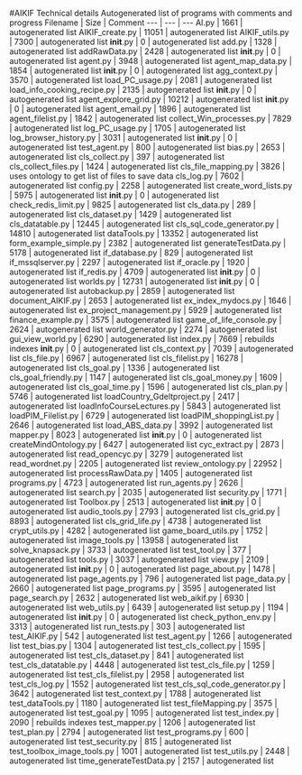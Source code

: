 #AIKIF Technical details
Autogenerated list of programs with comments and progress
Filename | Size | Comment
--- | --- | ---
AI.py | 1661 | autogenerated list
AIKIF_create.py | 11051 | autogenerated list
AIKIF_utils.py | 7300 | autogenerated list
__init__.py | 0 | autogenerated list
add.py | 1328 | autogenerated list
addRawData.py | 2428 | autogenerated list
__init__.py | 0 | autogenerated list
agent.py | 3948 | autogenerated list
agent_map_data.py | 1854 | autogenerated list
__init__.py | 0 | autogenerated list
agg_context.py | 3570 | autogenerated list
load_PC_usage.py | 2081 | autogenerated list
load_info_cooking_recipe.py | 2135 | autogenerated list
__init__.py | 0 | autogenerated list
agent_explore_grid.py | 10212 | autogenerated list
__init__.py | 0 | autogenerated list
agent_email.py | 1896 | autogenerated list
agent_filelist.py | 1842 | autogenerated list
collect_Win_processes.py | 7829 | autogenerated list
log_PC_usage.py | 1705 | autogenerated list
log_browser_history.py | 3031 | autogenerated list
__init__.py | 0 | autogenerated list
test_agent.py | 800 | autogenerated list
bias.py | 2653 | autogenerated list
cls_collect.py | 397 | autogenerated list
cls_collect_files.py | 1424 | autogenerated list
cls_file_mapping.py | 3826 | uses ontology to get list of files to save data
cls_log.py | 7602 | autogenerated list
config.py | 2258 | autogenerated list
create_word_lists.py | 5975 | autogenerated list
__init__.py | 0 | autogenerated list
check_redis_limit.py | 9825 | autogenerated list
cls_data.py | 289 | autogenerated list
cls_dataset.py | 1429 | autogenerated list
cls_datatable.py | 12445 | autogenerated list
cls_sql_code_generator.py | 14810 | autogenerated list
dataTools.py | 13352 | autogenerated list
form_example_simple.py | 2382 | autogenerated list
generateTestData.py | 5178 | autogenerated list
if_database.py | 829 | autogenerated list
if_mssqlserver.py | 2297 | autogenerated list
if_oracle.py | 1920 | autogenerated list
if_redis.py | 4709 | autogenerated list
__init__.py | 0 | autogenerated list
worlds.py | 12731 | autogenerated list
__init__.py | 0 | autogenerated list
autobackup.py | 2859 | autogenerated list
document_AIKIF.py | 2653 | autogenerated list
ex_index_mydocs.py | 1646 | autogenerated list
ex_project_management.py | 5929 | autogenerated list
finance_example.py | 3575 | autogenerated list
game_of_life_console.py | 2624 | autogenerated list
world_generator.py | 2274 | autogenerated list
gui_view_world.py | 6290 | autogenerated list
index.py | 7669 | rebuilds indexes
__init__.py | 0 | autogenerated list
cls_context.py | 7039 | autogenerated list
cls_file.py | 6967 | autogenerated list
cls_filelist.py | 16278 | autogenerated list
cls_goal.py | 1336 | autogenerated list
cls_goal_friendly.py | 1147 | autogenerated list
cls_goal_money.py | 1609 | autogenerated list
cls_goal_time.py | 1596 | autogenerated list
cls_plan.py | 5746 | autogenerated list
loadCountry_Gdeltproject.py | 2417 | autogenerated list
loadInfoCourseLectures.py | 5843 | autogenerated list
loadPIM_Filelist.py | 6729 | autogenerated list
loadPIM_shoppingList.py | 2646 | autogenerated list
load_ABS_data.py | 3992 | autogenerated list
mapper.py | 8023 | autogenerated list
__init__.py | 0 | autogenerated list
createMindOntology.py | 6427 | autogenerated list
cyc_extract.py | 2873 | autogenerated list
read_opencyc.py | 3279 | autogenerated list
read_wordnet.py | 2205 | autogenerated list
review_ontology.py | 22952 | autogenerated list
processRawData.py | 1405 | autogenerated list
programs.py | 4723 | autogenerated list
run_agents.py | 2626 | autogenerated list
search.py | 2035 | autogenerated list
security.py | 1771 | autogenerated list
Toolbox.py | 2513 | autogenerated list
__init__.py | 0 | autogenerated list
audio_tools.py | 2793 | autogenerated list
cls_grid.py | 8893 | autogenerated list
cls_grid_life.py | 4738 | autogenerated list
crypt_utils.py | 4282 | autogenerated list
game_board_utils.py | 1752 | autogenerated list
image_tools.py | 13958 | autogenerated list
solve_knapsack.py | 3733 | autogenerated list
test_tool.py | 377 | autogenerated list
tools.py | 3037 | autogenerated list
view.py | 2109 | autogenerated list
__init__.py | 0 | autogenerated list
page_about.py | 1478 | autogenerated list
page_agents.py | 796 | autogenerated list
page_data.py | 2660 | autogenerated list
page_programs.py | 3595 | autogenerated list
page_search.py | 2632 | autogenerated list
web_aikif.py | 6930 | autogenerated list
web_utils.py | 6439 | autogenerated list
setup.py | 1194 | autogenerated list
__init__.py | 0 | autogenerated list
check_python_env.py | 3313 | autogenerated list
run_tests.py | 303 | autogenerated list
test_AIKIF.py | 542 | autogenerated list
test_agent.py | 1266 | autogenerated list
test_bias.py | 1304 | autogenerated list
test_cls_collect.py | 1595 | autogenerated list
test_cls_dataset.py | 841 | autogenerated list
test_cls_datatable.py | 4448 | autogenerated list
test_cls_file.py | 1259 | autogenerated list
test_cls_filelist.py | 2958 | autogenerated list
test_cls_log.py | 1552 | autogenerated list
test_cls_sql_code_generator.py | 3642 | autogenerated list
test_context.py | 1788 | autogenerated list
test_dataTools.py | 1180 | autogenerated list
test_fileMapping.py | 3575 | autogenerated list
test_goal.py | 1095 | autogenerated list
test_index.py | 2090 | rebuilds indexes
test_mapper.py | 1206 | autogenerated list
test_plan.py | 2794 | autogenerated list
test_programs.py | 600 | autogenerated list
test_security.py | 815 | autogenerated list
test_toolbox_image_tools.py | 1001 | autogenerated list
test_utils.py | 2448 | autogenerated list
time_generateTestData.py | 2157 | autogenerated list
